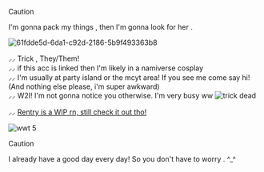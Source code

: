 >[!CAUTION]
>I'm gonna pack my things , then I'm gonna look for her .

![61fdde5d-6da1-c92d-2186-5b9f493363b8](https://github.com/wanderingwolftrick/wanderingwolftrick/assets/152709062/8dfa95b2-f3da-464a-9458-71ea61e6b621)


⸝⸝ Trick , They/Them! 
<br> ⸝⸝ if this acc is linked then I'm likely in a namiverse cosplay
<br> ⸝⸝ I'm usually at party island or the mcyt area! If you see me come say hi! (And nothing else please, i'm super awkward)
<br> ⸝⸝ W2I! I'm not gonna notice you otherwise. I'm very busy ww ![trick dead](https://github.com/wanderingwolftrick/wanderingwolftrick/assets/152709062/9d7398a2-da66-43b9-8b7b-5228056e88e0)

⸝⸝ [Rentry is a WIP rn, still check it out tho!](https://rentry.co/wanderingwolf)

![wwt 5](https://github.com/wanderingwolftrick/wanderingwolftrick/assets/152709062/9305fa52-ba18-4fde-a149-3315950b7edf)


>[!CAUTION]
>I already have a good day every day! So you don't have to worry . ^_^

